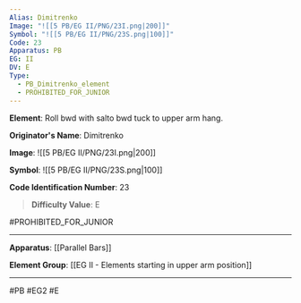 ```yaml
---
Alias: Dimitrenko
Image: "![[5 PB/EG II/PNG/23I.png|200]]"
Symbol: "![[5 PB/EG II/PNG/23S.png|100]]"
Code: 23
Apparatus: PB
EG: II
DV: E
Type:
  - PB_Dimitrenko_element
  - PROHIBITED_FOR_JUNIOR
---
```

**Element**: Roll bwd with salto bwd tuck to upper arm hang.

**Originator's Name**: Dimitrenko

**Image**:
![[5 PB/EG II/PNG/23I.png|200]]

**Symbol**:
![[5 PB/EG II/PNG/23S.png|100]]

**Code Identification Number**: 23

>**Difficulty Value**: E

#PROHIBITED_FOR_JUNIOR
___
**Apparatus**: [[Parallel Bars]]

**Element Group**: [[EG II -  Elements starting in upper arm position]]
___
#PB #EG2 #E
